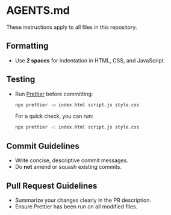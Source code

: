 # AGENTS.md

These instructions apply to all files in this repository.

## Formatting
- Use **2 spaces** for indentation in HTML, CSS, and JavaScript.

## Testing
- Run [Prettier](https://prettier.io/) before committing:
  ```bash
  npx prettier -w index.html script.js style.css
  ```
  For a quick check, you can run:
  ```bash
  npx prettier -c index.html script.js style.css
  ```

## Commit Guidelines
- Write concise, descriptive commit messages.
- Do **not** amend or squash existing commits.

## Pull Request Guidelines
- Summarize your changes clearly in the PR description.
- Ensure Prettier has been run on all modified files.
